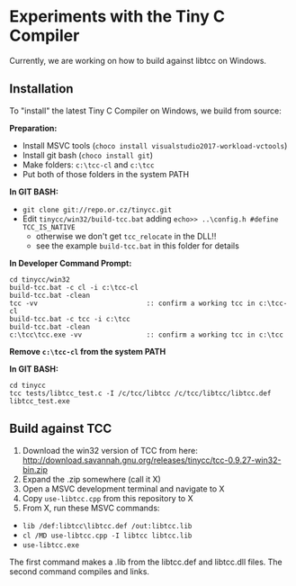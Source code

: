 # Experiments with the Tiny C Compiler

Currently, we are working on how to build against libtcc on Windows.

## Installation

To "install" the latest Tiny C Compiler on Windows, we build from source:

**Preparation:**
- Install MSVC tools (`choco install visualstudio2017-workload-vctools`)
- Install git bash (`choco install git`)
- Make folders: `c:\tcc-cl` and `c:\tcc`
- Put both of those folders in the system PATH

**In GIT BASH:**
- `git clone git://repo.or.cz/tinycc.git`
- Edit `tinycc/win32/build-tcc.bat` adding `echo>> ..\config.h #define TCC_IS_NATIVE`
  + otherwise we don't get `tcc_relocate` in the DLL!!
  + see the example `build-tcc.bat` in this folder for details

**In Developer Command Prompt:**
```
cd tinycc/win32
build-tcc.bat -c cl -i c:\tcc-cl
build-tcc.bat -clean
tcc -vv                           :: confirm a working tcc in c:\tcc-cl
build-tcc.bat -c tcc -i c:\tcc
build-tcc.bat -clean
c:\tcc\tcc.exe -vv                :: confirm a working tcc in c:\tcc
```

**Remove `c:\tcc-cl` from the system PATH**

**In GIT BASH:**
```
cd tinycc
tcc tests/libtcc_test.c -I /c/tcc/libtcc /c/tcc/libtcc/libtcc.def 
libtcc_test.exe
```

## Build against TCC

1. Download the win32 version of TCC from here: <http://download.savannah.gnu.org/releases/tinycc/tcc-0.9.27-win32-bin.zip>
2. Expand the .zip somewhere (call it X)
3. Open a MSVC development terminal and navigate to X
4. Copy `use-libtcc.cpp` from this repository to X
5. From X, run these MSVC commands:
  + `lib /def:libtcc\libtcc.def /out:libtcc.lib`
  + `cl /MD use-libtcc.cpp -I libtcc libtcc.lib`
  + `use-libtcc.exe`

The first command makes a .lib from the libtcc.def and libtcc.dll files. The second command compiles and links.

